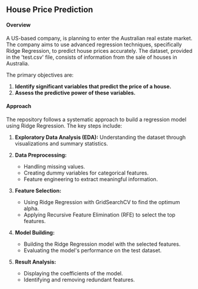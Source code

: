 ## House Price Prediction

#### Overview

 A US-based company, is planning to enter the Australian real estate market. The company aims to use advanced regression techniques, specifically Ridge Regression, to predict house prices accurately. The dataset, provided in the 'test.csv' file, consists of information from the sale of houses in Australia.

The primary objectives are:

1. **Identify significant variables that predict the price of a house.**
2. **Assess the predictive power of these variables.**

#### Approach

The repository follows a systematic approach to build a regression model using Ridge Regression. The key steps include:

1. **Exploratory Data Analysis (EDA):** Understanding the dataset through visualizations and summary statistics.

2. **Data Preprocessing:**
   - Handling missing values.
   - Creating dummy variables for categorical features.
   - Feature engineering to extract meaningful information.

3. **Feature Selection:**
   - Using Ridge Regression with GridSearchCV to find the optimum alpha.
   - Applying Recursive Feature Elimination (RFE) to select the top features.

4. **Model Building:**
   - Building the Ridge Regression model with the selected features.
   - Evaluating the model's performance on the test dataset.

5. **Result Analysis:**
   - Displaying the coefficients of the model.
   - Identifying and removing redundant features.